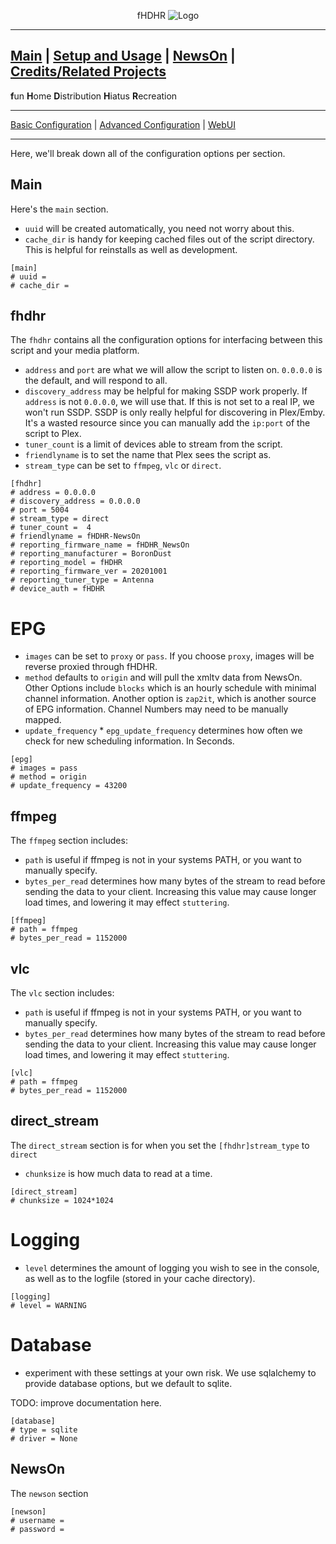 <p align="center">fHDHR    <img src="images/logo.ico" alt="Logo"/></p>

---
[Main](README.md)  |  [Setup and Usage](Usage.md)  |  [NewsOn](Origin.md)  |  [Credits/Related Projects](Related-Projects.md)
---
**f**un
**H**ome
**D**istribution
**H**iatus
**R**ecreation

---

[Basic Configuration](Config.md)  | [Advanced Configuration](ADV_Config.md) |  [WebUI](WebUI.md)

---

Here, we'll break down all of the configuration options per section.

## Main
Here's the `main` section.
* `uuid` will be created automatically, you need not worry about this.
* `cache_dir` is handy for keeping cached files out of the script directory. This is helpful for reinstalls as well as development.

````
[main]
# uuid =
# cache_dir =
````

## fhdhr

The `fhdhr` contains all the configuration options for interfacing between this script and your media platform.
* `address` and `port` are what we will allow the script to listen on. `0.0.0.0` is the default, and will respond to all.
* `discovery_address` may be helpful for making SSDP work properly. If `address` is not `0.0.0.0`, we will use that. If this is not set to a real IP, we won't run SSDP. SSDP is only really helpful for discovering in Plex/Emby. It's a wasted resource since you can manually add the `ip:port` of the script to Plex.
* `tuner_count` is a limit of devices able to stream from the script.
* `friendlyname` is to set the name that Plex sees the script as.
* `stream_type` can be set to `ffmpeg`, `vlc` or `direct`.


````
[fhdhr]
# address = 0.0.0.0
# discovery_address = 0.0.0.0
# port = 5004
# stream_type = direct
# tuner_count =  4
# friendlyname = fHDHR-NewsOn
# reporting_firmware_name = fHDHR_NewsOn
# reporting_manufacturer = BoronDust
# reporting_model = fHDHR
# reporting_firmware_ver = 20201001
# reporting_tuner_type = Antenna
# device_auth = fHDHR
````

# EPG
* `images` can be set to `proxy` or `pass`. If you choose `proxy`, images will be reverse proxied through fHDHR.
* `method` defaults to `origin` and will pull the xmltv data from NewsOn. Other Options include `blocks` which is an hourly schedule with minimal channel information. Another option is `zap2it`, which is another source of EPG information. Channel Numbers may need to be manually mapped.
* `update_frequency` * `epg_update_frequency` determines how often we check for new scheduling information. In Seconds.

````
[epg]
# images = pass
# method = origin
# update_frequency = 43200
````

## ffmpeg

The `ffmpeg` section includes:
* `path` is useful if ffmpeg is not in your systems PATH, or you want to manually specify.
* `bytes_per_read` determines how many bytes of the stream to read before sending the data to your client. Increasing this value may cause longer load times, and lowering it may effect `stuttering`.

````
[ffmpeg]
# path = ffmpeg
# bytes_per_read = 1152000
````

## vlc

The `vlc` section includes:
* `path` is useful if ffmpeg is not in your systems PATH, or you want to manually specify.
* `bytes_per_read` determines how many bytes of the stream to read before sending the data to your client. Increasing this value may cause longer load times, and lowering it may effect `stuttering`.

````
[vlc]
# path = ffmpeg
# bytes_per_read = 1152000
````

## direct_stream

The `direct_stream` section is for when you set the `[fhdhr]stream_type` to `direct`
* `chunksize` is how much data to read at a time.

````
[direct_stream]
# chunksize = 1024*1024
````

# Logging
* `level` determines the amount of logging you wish to see in the console, as well as to the logfile (stored in your cache directory).

````
[logging]
# level = WARNING
````

# Database
* experiment with these settings at your own risk. We use sqlalchemy to provide database options, but we default to sqlite.

TODO: improve documentation here.

````
[database]
# type = sqlite
# driver = None
````

## NewsOn
The `newson` section

````
[newson]
# username =
# password =
````
